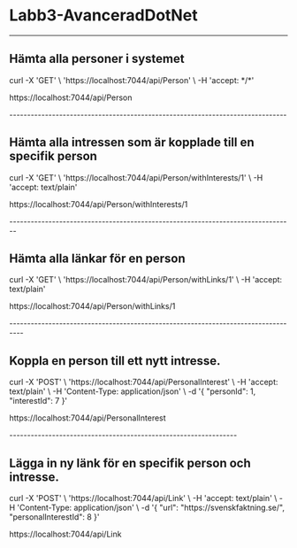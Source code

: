 # Labb3-AvanceradDotNet
----------------------------------------------------
<h2> Hämta alla personer i systemet</h2>
<p> curl -X 'GET' \
  'https://localhost:7044/api/Person' \
  -H 'accept: */*'</p>
<p>https://localhost:7044/api/Person</p>
------------------------------------------------------------------------------
<h2>Hämta alla intressen som är kopplade till en specifik person</h2>
<p>curl -X 'GET' \
  'https://localhost:7044/api/Person/withInterests/1' \
  -H 'accept: text/plain'</p> <p>https://localhost:7044/api/Person/withInterests/1</p>
--------------------------------------------------------------------------------
<h2>Hämta alla länkar för en person</h2>
<p>curl -X 'GET' \
  'https://localhost:7044/api/Person/withLinks/1' \
  -H 'accept: text/plain'</p> <p>https://localhost:7044/api/Person/withLinks/1</p>
----------------------------------------------------------------------------------
<h2>Koppla en person till ett nytt intresse.</h2>
<p>curl -X 'POST' \
  'https://localhost:7044/api/PersonalInterest' \
  -H 'accept: text/plain' \
  -H 'Content-Type: application/json' \
  -d '{
  "personId": 1,
  "interestId": 7
}'</p>
<p>https://localhost:7044/api/PersonalInterest</p>
----------------------------------------------------------------
<h2> Lägga in ny länk för en specifik person och intresse.</h2>
<p>curl -X 'POST' \
  'https://localhost:7044/api/Link' \
  -H 'accept: text/plain' \
  -H 'Content-Type: application/json' \
  -d '{
  "url": "https://svenskfaktning.se/",
  "personalInterestId": 8
}'</p>
<p>https://localhost:7044/api/Link</p>
